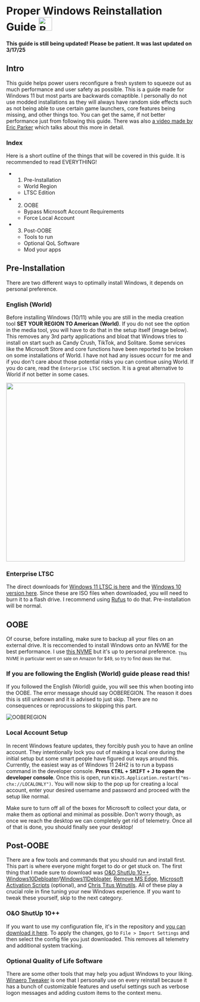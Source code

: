 # Proper Windows Reinstallation Guide <a href='https://ko-fi.com/O5O6VWWOH' target='_blank'><img height='36' style='border:0px;height:36px;' src='https://storage.ko-fi.com/cdn/kofi5.png?v=6' alt='Buy Me a Coffee at ko-fi.com' /></a>
**This guide is still being updated! Please be patient. It was last updated on 3/17/25**

## Intro
This guide helps power users reconfigure a fresh system to squeeze out as much performance and user safety as possible. This is a guide made for Windows 11 but most parts are backwards comaptible. I personally do not use modded installations as they will always have random side effects such as not being able to use certain game launchers, core features being missing, and other things too. You can get the same, if not better performance just from following this guide. There was also [a video made by Eric Parker](https://www.youtube.com/watch?v=nyMHBKlNk9c&pp=ygUVZXJpYyBwYXJrZXIgbW9kZGVkIG9z) which talks about this more in detail.

### Index
Here is a short outline of the things that will be covered in this guide. It is recommended to read EVERYTHING!
- 1. Pre-Installation
  - World Region
  - LTSC Edition
- 2. OOBE
    - Bypass Microsoft Account Requirements
    - Force Local Account
- 3. Post-OOBE
   - Tools to run
   - Optional QoL Software
   - Mod your apps

## Pre-Installation
There are two different ways to optimally install Windows, it depends on personal preference.

### English (World)
Before installing Windows (10/11) while you are still in the media creation tool **SET YOUR REGION TO American (World)**. If you do not see the option in the media tool, you will have to do that in the setup itself (image below).  This removes any 3rd party applications and bloat that Windows tries to install on start such as Candy Crush, TikTok, and Solitare. Some services like the Microsoft Store and core functions have been reported to be broken on some installations of World. I have not had any issues occurr for me and if you don't care about those potential risks you can continue using World. If you do care, read the `Enterprise LTSC` section. It is a great alternative to World if not better in some cases. 

<img src="https://github.com/user-attachments/assets/13342b8b-4fa7-439f-aa45-d8b067c760b8" height="480px" width="480px">

### Enterprise LTSC
The direct downloads for [Windows 11 LTSC is here](https://drive.massgrave.dev/en-us_windows_11_iot_enterprise_ltsc_2024_x64_dvd_f6b14814.iso) and the [Windows 10 version here](https://drive.massgrave.dev/en-us_windows_10_iot_enterprise_ltsc_2021_x64_dvd_257ad90f.iso). Since these are ISO files when downloaded, you will need to burn it to a flash drive. I recommend using [Rufus](https://rufus.com) to do that. Pre-installation will be normal.

## OOBE
Of course, before installing, make sure to backup all your files on an external drive. It is reccomended to install Windows onto an NVME for the best performance. I use [this NVME](https://sabrent.com/products/sb-rocket-nvme4-1tb) but it's up to personal preference. <sub>This NVME in particular went on sale on Amazon for $49, so try to find deals like that.</sub>

### If you are following the English (World) guide please read this!
If you followed the English (World) guide, you will see this when booting into the OOBE. The error message should say OOBEREGION. The reason it does this is still unknown and it is advised to just skip. There are no consequences or reprocussions to skipping this part.

![OOBEREGION](https://github.com/user-attachments/assets/540035b5-ae64-4644-b8cb-650da28e7840)

### Local Account Setup
In recent Windows feature updates, they forcibly push you to have an online account. They intentionally lock you out of making a local one during the initial setup but some smart people have figured out ways around this. Currently, the easiest way as of Windows 11 24H2 is to run a bypass command in the developer console. **Press <kbd>CTRL</kbd> + <kbd>SHIFT</kbd> + <kbd>J</kbd> to open the developer console**. Once this is open, run `WinJS.Application.restart("ms-chx://LOCALONLY")`. You will now skip to the pop up for creating a local account, enter your desired username and password and proceed with the setup like normal. 

Make sure to turn off all of the boxes for Microsoft to collect your data, or make them as optional and minimal as possible. Don't worry though, as once we reach the desktop we can completely get rid of telemetry. Once all of that is done, you should finally see your desktop!

## Post-OOBE
There are a few tools and commands that you should run and install first. This part is where everyone might forget to do or get stuck on. The first thing that I made sure to download was [O&O ShutUp 10++](https://www.oo-software.com/en/shutup10), [Windows10Debloater](https://github.com/Sycnex/Windows10Debloater)/[Windows11Debloater](https://github.com/Raphire/Win11Debloat), [Remove MS Edge](https://github.com/ShadowWhisperer/Remove-MS-Edge), [Microsoft Activation Scripts](https://massgrave.dev/) (optional), and [Chris Titus Winutils](https://github.com/ChrisTitusTech/winutil). All of these play a crucial role in fine tuning your new Windows experience. If you want to tweak these yourself, skip to the next category. 

### O&O ShutUp 10++
If you want to use my configuration file, it's in the repository and [you can download it here](https://github.com/byeoon/Proper-Windows-Reinstall/blob/master/Byeoon%20OOSU10%20Config.cfg). To apply the changes, go to `File > Import Settings` and then select the config file you just downloaded. This removes all telemetry and additional system tracking. 

### Optional Quality of Life Software
There are some other tools that may help you adjust Windows to your liking. [Winaero Tweaker](https://winaero.com) is one that I personally use on every reinstall because it has a bunch of customizable features and useful settings such as verbose logon messages and adding custom items to the context menu.




